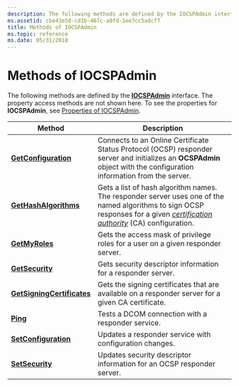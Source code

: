 ```yaml
---
description: The following methods are defined by the IOCSPAdmin interface. The property access methods are not shown here. To see the properties for IOCSPAdmin, see Properties of IOCSPAdmin.
ms.assetid: cbe43e5d-cd1b-467c-a0fd-1ee7cc5adcf7
title: Methods of IOCSPAdmin
ms.topic: reference
ms.date: 05/31/2018
---
```


# Methods of IOCSPAdmin

The following methods are defined by the [**IOCSPAdmin**](/windows/desktop/api/certadm/nn-certadm-iocspadmin) interface. The property access methods are not shown here. To see the properties for **IOCSPAdmin**, see [Properties of IOCSPAdmin](properties-of-iocspadmin.md).



| Method                                                              | Description                                                                                                                                                                                                                                                               |
|---------------------------------------------------------------------|---------------------------------------------------------------------------------------------------------------------------------------------------------------------------------------------------------------------------------------------------------------------------|
| [**GetConfiguration**](/windows/desktop/api/Certadm/nf-certadm-iocspadmin-getconfiguration)      | Connects to an Online Certificate Status Protocol (OCSP) responder server and initializes an **OCSPAdmin** object with the configuration information from the server.                                                                                                     |
| [**GetHashAlgorithms**](/windows/desktop/api/Certadm/nf-certadm-iocspadmin-gethashalgorithms)           | Gets a list of hash algorithm names. The responder server uses one of the named algorithms to sign OCSP responses for a given [*certification authority*](../secgloss/c-gly.md) (CA) configuration. |
| [**GetMyRoles**](/windows/desktop/api/Certadm/nf-certadm-iocspadmin-getmyroles)                  | Gets the access mask of privilege roles for a user on a given responder server.                                                                                                                                                                                           |
| [**GetSecurity**](/windows/desktop/api/Certadm/nf-certadm-iocspadmin-getsecurity)                       | Gets security descriptor information for a responder server.                                                                                                                                                                                                              |
| [**GetSigningCertificates**](/windows/desktop/api/Certadm/nf-certadm-iocspadmin-getsigningcertificates) | Gets the signing certificates that are available on a responder server for a given CA certificate.                                                                                                                                                                        |
| [**Ping**](/windows/desktop/api/Certadm/nf-certadm-iocspadmin-ping)                                     | Tests a DCOM connection with a responder service.                                                                                                                                                                                                                         |
| [**SetConfiguration**](/windows/desktop/api/Certadm/nf-certadm-iocspadmin-setconfiguration)      | Updates a responder service with configuration changes.                                                                                                                                                                                                                   |
| [**SetSecurity**](/windows/desktop/api/Certadm/nf-certadm-iocspadmin-setsecurity)                       | Updates security descriptor information for an OCSP responder server.                                                                                                                                                                                                     |



 

 

 
